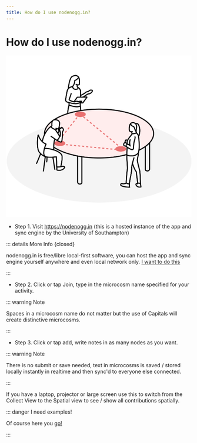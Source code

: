 ```yaml
---
title: How do I use nodenogg.in?
---
```


# How do I use nodenogg.in?

![nodenogg.in being used](../assets/people.png)

- Step 1. Visit https://nodenogg.in (this is a hosted instance of the app and sync engine by the University of Southampton) 

::: details More Info {closed}

nodenogg.in is free/libre local-first software, you can host the app and sync engine yourself anywhere and even local network only. [I want to do this](../deployment/01-overview)

:::


- Step 2. Click or tap Join, type in the microcosm name specified for your activity.

::: warning Note

Spaces in a microcosm name do not matter but the use of Capitals will create distinctive microcosms.

:::
- Step 3. Click or tap add, write notes in as many nodes as you want.

::: warning Note

There is no submit or save needed, text in microcosms is saved / stored locally instantly in realtime and then sync'd to everyone else connected.

:::

If you have a laptop, projector or large screen use this to switch from the Collect View to the Spatial view to see / show all contributions spatially.

::: danger I need examples!

Of course here you [go!](scenerios) 

:::